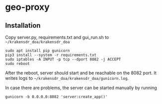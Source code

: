 # geo-proxy

## Installation
Copy server.py, requirements.txt and gui_run.sh to `~/krakensdr_doa/krakensdr_doa`
```
sudo apt install pip gunicorn
pip3 install --system -r requirements.txt
sudo iptables -A INPUT -p tcp --dport 8082 -j ACCEPT
sudo reboot
```

After the reboot, server should start and be reachable on the 8082 port. It writes logs to 
`~/krakensdr_doa/krakensdr_doa/gunicorn.log`.

In case there are problems, the server can be started manually by running
```
gunicorn -b 0.0.0.0:8082 'server:create_app()'
```

